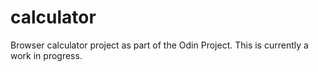 # calculator
Browser calculator project as part of the Odin Project.
This is currently a work in progress.
